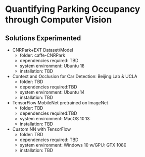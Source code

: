 # Quantifying Parking Occupancy through Computer Vision

## Solutions Experimented 
* CNRPark+EXT Dataset/Model
  * folder: caffe-CNRPark
  * dependencies required: TBD
  * system environment: Ubuntu 18
  * installation: TBD
* Context and Occlusion for Car Detection: Beijing Lab & UCLA
  * folder: TBD
  * dependencies required:TBD
  * system environment: Ubuntu 14
  * installation: TBD
* TensorFlow MobileNet pretrained on ImageNet
  * folder: TBD
  * dependencies required:TBD
  * system environment: MacOS 10.13
  * installation: TBD 
* Custom NN with TensorFlow
  * folder: TBD
  * dependencies required: TBD
  * system environment: Windows 10 w/GPU: GTX 1080
  * installation: TBD
  
